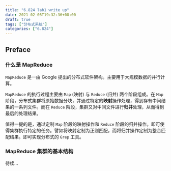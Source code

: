 ```yaml
---
title: "6.824 lab1 write up"
date: 2021-02-05T19:32:36+08:00
draft: true
tags: ["分布式系统"]
categories: ["6.824"]
---
```


## Preface

### 什么是 MapReduce

`MapReduce` 是一由 Google 提出的分布式软件架构。主要用于大规模数据的并行计算。

`MapReduce` 的执行过程主要由 `Map` (映射) 与 `Reduce` (归并) 两个阶段组成。在 `Map` 阶段，分布式集群将原始数据分块，并通过特定的**映射**操作处理，得到存有中间结果的一系列文件。而在 `Reduce` 阶段，集群又对中间文件进行**归并**处理，从而得到最后的处理结果。

值得一提的是，通过定制 `Map` 阶段的映射操作和 `Reduce` 阶段的归并操作。即可使得集群执行特定的任务。譬如将映射定制为正则匹配，而将归并操作定制为整合匹配结果。即可实现分布式的 `Grep` 工具。

### MapReduce 集群的基本结构

待续...
